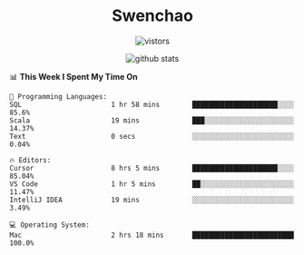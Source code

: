 <h1 align="center">Swenchao</h3>

<p align="center">
  <img src="https://visitor-badge.glitch.me/badge?page_id=Swenchao" alt="vistors" />
</p>

<p align="center">
  <img src="https://github-readme-stats.vercel.app/api?username=Swenchao&count_private=true&show_icons=true&theme=vue-dark&hide_title=true" alt="github stats" />
</p>

<!--START_SECTION:waka-->
📊 **This Week I Spent My Time On** 

```text
💬 Programming Languages: 
SQL                      1 hr 58 mins        █████████████████████░░░░   85.6% 
Scala                    19 mins             ███░░░░░░░░░░░░░░░░░░░░░░   14.37% 
Text                     0 secs              ░░░░░░░░░░░░░░░░░░░░░░░░░   0.04%

🔥 Editors: 
Cursor                   8 hrs 5 mins        █████████████████████░░░░   85.04% 
VS Code                  1 hr 5 mins         ██░░░░░░░░░░░░░░░░░░░░░░░   11.47% 
IntelliJ IDEA            19 mins             ░░░░░░░░░░░░░░░░░░░░░░░░░   3.49%

💻 Operating System: 
Mac                      2 hrs 18 mins       █████████████████████████   100.0%

```


<!--END_SECTION:waka-->
